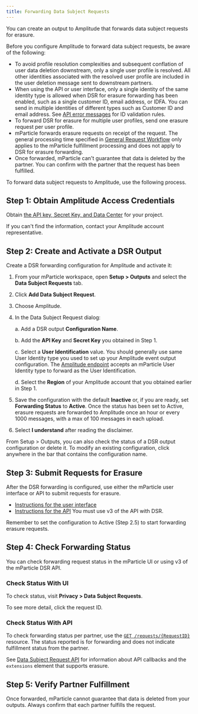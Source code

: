 ```yaml
---
title: Forwarding Data Subject Requests
---
```


You can create an output to Amplitude that forwards data subject requests for erasure.

Before you configure Amplitude to forward data subject requests, be aware of the following:

* To avoid profile resolution complexities and subsequent conflation of user data deletion downstream, only a single user profile is resolved. All other identities associated with the resolved user profile are included in the user deletion message sent to downstream partners.
* When using the API or user interface, only a single identity of the same identity type is allowed when DSR for erasure forwarding has been enabled, such as a single customer ID, email address, or IDFA. You can send in multiple identities of different types such as Customer ID and email address. See [API error messages](#api-error-messages) for ID validation rules.
* To forward DSR for erasure for multiple user profiles, send one erasure request per user profile.
* mParticle forwards erasure requests on receipt of the request. The general processing time specified in [General Request Workflow](/guides/data-subject-requests/#general-request-workflow) only applies to the mParticle fulfillment processing and does not apply to DSR for erasure forwarding. 
* Once forwarded, mParticle can't guarantee that data is deleted by the partner. You can confirm with the partner that the request has been fulfilled.

To forward data subject requests to Amplitude, use the following process.

## Step 1: Obtain Amplitude Access Credentials

Obtain [the API key, Secret Key, and Data Center](https://help.amplitude.com/hc/en-us/articles/360058073772#view-and-edit-your-project-information) for your project. 

If you can't find the information, contact your Amplitude account representative.

## Step 2: Create and Activate a DSR Output

Create a DSR forwarding configuration for Amplitude and activate it:

1. From your mParticle workspace, open **Setup > Outputs** and select the **Data Subject Requests** tab.
2. Click **Add Data Subject Request**.
3. Choose Amplitude.
4. In the Data Subject Request dialog:

    a. Add a DSR output **Configuration Name**.

    b. Add the **API Key** and **Secret Key** you obtained in Step 1.

    c. Select a **User Identification** value. You should generally use same User Identity type you used to set up your Amplitude event output configuration. The [Amplitude endpoint](https://developers.amplitude.com/docs/user-deletion#deletion-job) accepts an mParticle User Identity type to forward as the User Identification.

    d. Select the **Region** of your Amplitude account that you obtained earlier in Step 1.
    
5. Save the configuration with the default **Inactive** or, if you are ready, set **Forwarding Status** to **Active**.  Once the status has been set to Active, erasure requests are forwarded to Amplitude once an hour or every 1000 messages, with a max of 100 messages in each upload.
6. Select **I understand** after reading the disclaimer.

<aside> From Setup > Outputs, you can also check the status of a DSR output configuration or delete it. To modify an existing configuration, click anywhere in the bar that contains the configuration name.</aside>

## Step 3: Submit Requests for Erasure

After the DSR forwarding is configured, use either the mParticle user interface or API to submit requests for erasure.

* [Instructions for the user interface](/guides/data-subject-requests/#erasure)
* [Instructions for the API](/developers/dsr-api/v3/#submit-a-data-subject-request-dsr) You must use v3 of the API with DSR.
  
<aside>Remember to set the configuration to Active (Step 2.5) to start forwarding erasure requests.</aside>

## Step 4: Check Forwarding Status

You can check forwarding request status in the mParticle UI or using v3 of the mParticle DSR API.

### Check Status With UI

To check status, visit **Privacy > Data Subject Requests**.

To see more detail, click the request ID. 

### Check Status With API

To check forwarding status per partner, use the [`GET /requests/{RequestID}`](/developers/dsr-api/v3/#get-the-status-of-an-opendsr-request) resource. The status reported is for forwarding and does not indicate fulfillment status from the partner.

See [Data Subject Request API](/developers/dsr-api#callbacks) for information about API callbacks and the `extensions` element that supports erasure.

## Step 5: Verify Partner Fulfillment

Once forwarded, mParticle cannot guarantee that data is deleted from your outputs. Always confirm that each partner fulfills the request. 
